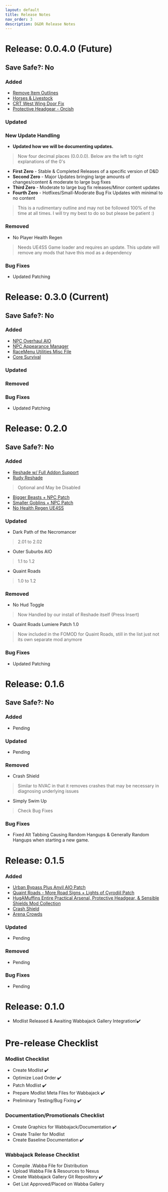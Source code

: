 ```yaml
---
layout: default
title: Release Notes
nav_order: 3
description: D&DR Release Notes
---
```

# Release: 0.0.4.0 (Future)
## Save Safe?: No

### Added
- [Remove Item Outlines](https://www.nexusmods.com/oblivionremastered/mods/1371?tab=files)
- [Horses & Livestock](https://www.nexusmods.com/oblivionremastered/mods/2595?tab=files)
- [CRT West Wing Door Fix](https://www.nexusmods.com/oblivionremastered/mods/4712)
- [Protective Headgear - Orcish](https://www.nexusmods.com/oblivionremastered/mods/4747?tab=files)
  
### Updated

### New Update Handling
- **Updated how we will be documenting updates.**
> Now four decimal places (0.0.0.0). Below are the left to right explanations of the 0's
- **First Zero** - Stable & Completed Releases of a specific version of D&D
- **Second Zero** - Major Updates bringing large amounts of changes/content & moderate to large bug fixes
- **Third Zero** - Moderate to large bug fix releases/Minor content updates
- **Fourth Zero** - Hotfixes/Small-Moderate Bug Fix Updates with minimal to no content 
> This is a rudimentary outline and may not be followed 100% of the time at all times. I will try my best to do so but please be patient :)
  
### Removed
- No Player Health Regen
> Needs UE4SS Game loader and requires an update. This update will remove any mods that have this mod as a dependency

### Bug Fixes
- Updated Patching

# Release: 0.3.0 (Current)
## Save Safe?: No

### Added
- [NPC Overhaul AIO](https://www.nexusmods.com/oblivionremastered/mods/3096?tab=files)
- [NPC Appearance Manager](https://www.nexusmods.com/oblivionremastered/mods/2345)
- [RaceMenu Utilities Misc File](https://www.nexusmods.com/oblivionremastered/mods/1458)
- [Core Survival](https://www.nexusmods.com/oblivionremastered/mods/3037?tab=description)
  
### Updated
  
### Removed
  
### Bug Fixes
- Updated Patching

# Release: 0.2.0
## Save Safe?: No

### Added
- [Reshade w/ Full Addon Support](https://reshade.me)
- [Rudy Reshade](https://www.nexusmods.com/oblivionremastered/mods/646?tab=files)
> Optional and May be Disabled
- [Bigger Beasts + NPC Patch](https://www.nexusmods.com/oblivionremastered/mods/4594?tab=files)
- [Smaller Goblins + NPC Patch](https://www.nexusmods.com/oblivionremastered/mods/4711?tab=files)
- [No Health Regen UE4SS](https://www.nexusmods.com/oblivionremastered/mods/1445)
  
### Updated
- Dark Path of the Necromancer
> 2.01 to 2.02
- Outer Suburbs AIO
>  1.1 to 1.2
- Quaint Roads
> 1.0 to 1.2
  
### Removed
- No Hud Toggle
> Now Handled by our install of Reshade itself (Press Insert)
- Quaint Roads Lumiere Patch 1.0
> Now included in the FOMOD for Quaint Roads, still in the list just not its own separate mod anymore
  
### Bug Fixes
- Updated Patching

# Release: 0.1.6 
## Save Safe?: No

### Added
- Pending
  
### Updated
- Pending
  
### Removed
- Crash Shield
> Similar to NVAC in that it removes crashes that may be necessary in diagnosing underlying issues
- Simply Swim Up
> Check Bug Fixes
  
### Bug Fixes
- Fixed Alt Tabbing Causing Random Hangups & Generally Random Hangups when starting a new game.

# Release: 0.1.5

### Added
- [Urban Bypass Plus Anvil AIO Patch](https://www.nexusmods.com/oblivionremastered/mods/4623)
- [Quaint Roads - More Road Signs + Lights of Cyrodiil Patch](https://www.nexusmods.com/oblivionremastered/mods/4650)
- [HugAMuffins Entire Practical Arsenal, Protective Headgear, & Sensible Shields Mod Collection](https://next.nexusmods.com/profile/HugAMuffin/mods?gameId=7587&page=1)
- [Crash Shield](https://www.nexusmods.com/oblivionremastered/mods/4610?tab=files)
- [Arena Crowds](https://www.nexusmods.com/oblivionremastered/mods/4656)

### Updated
- Pending
  
### Removed
- Pending
  
### Bug Fixes
- Pending

# Release: 0.1.0 

- Modlist Released & Awaiting Wabbajack Gallery Integration!✔️

# Pre-release Checklist

### Modlist Checklist
- Create Modlist ✔️
- Optimize Load Order ✔️
- Patch Modlist ✔️
- Prepare Modlist Meta Files for Wabbajack ✔️
- Preliminary Testing/Bug Fixing ✔️

### Documentation/Promotionals Checklist

- Create Graphics for Wabbajack/Documentation ✔️
- Create Trailer for Modlist
- Create Baseline Documentation ✔️

### Wabbajack Release Checklist

- Compile .Wabba File for Distribution 
- Upload Wabba File & Resources to Nexus
- Create Wabbajack Gallery Git Repository ✔️
- Get List Approved/Placed on Wabba Gallery
